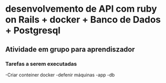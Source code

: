 # desenvolvemento de API com ruby on Rails + docker + Banco de Dados + Postgresql

## Atividade em grupo para aprendiszador

### Tarefas a serem executadas


-Criar conteiner docker
-defenir máquinas 
     -app
     -db





